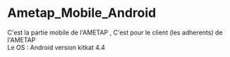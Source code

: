 # Ametap_Mobile_Android

C'est la partie mobile de l'AMETAP , C'est pour le client (les adherents) de l'AMETAP
<br>Le OS : Android version kitkat 4.4
